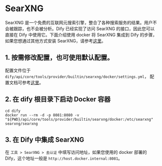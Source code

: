# SearXNG
SearXNG 是一个免费的互联网元搜索引擎，整合了各种搜索服务的结果。用户不会被跟踪，也不会被分析。Dify 已经实现了访问 SearXNG 的接口，因此您可以直接在 Dify 中使用它。下面介绍使用 docker 将 SearXNG 集成到 Dify 的步骤，如果您想通过其他方式安装 SearXNG，请参考[这里](https://docs.searxng.org/admin/installation.html)。

## 1. 按需修改配置，也可使用默认配置。  
配置文件位于 `dify/api/core/tools/provider/builtin/searxng/docker/settings.yml`， 配置文档可参考[这里](https://docs.searxng.org/admin/settings/index.html)。

## 2. 在 dify 根目录下启动 Docker 容器
```
cd dify
docker run --rm -d -p 8081:8080 -v "${PWD}/api/core/tools/provider/builtin/searxng/docker:/etc/searxng" searxng/searxng
```

## 3. 在 Dify 中集成 SearXNG  
在 `工具 > SearXNG > 去认证` 中填写访问地址，如果您使用的 docker 部署的 Dify，这个地址一般是 `http://host.docker.internal:8081`。

